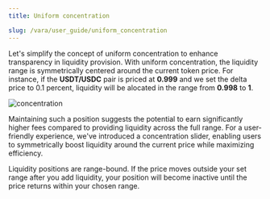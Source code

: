 ```yaml
---
title: Uniform concentration

slug: /vara/user_guide/uniform_concentration
---
```


Let's simplify the concept of uniform concentration to enhance transparency in liquidity provision. With uniform concentration, the liquidity range is symmetrically centered around the current token price. For instance, if the **USDT/USDC** pair is priced at **0.999** and we set the delta price to 0.1 percent, liquidity will be alocated in the range from **0.998** to **1**.

![concentration](/img/docs/app/a0/a0_concentration.png)

Maintaining such a position suggests the potential to earn significantly higher fees compared to providing liquidity across the full range. For a user-friendly experience, we've introduced a concentration slider, enabling users to symmetrically boost liquidity around the current price while maximizing efficiency.

Liquidity positions are range-bound. If the price moves outside your set range after you add liquidity, your position will become inactive until the price returns within your chosen range.
